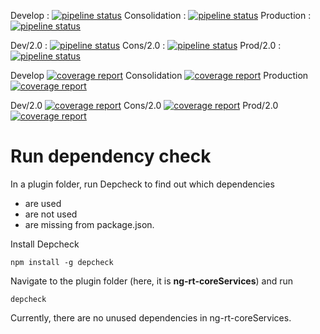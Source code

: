 Develop : [![pipeline status](https://gitlab.project.com/plugins/ng-rt-coreServices/badges/develop/pipeline.svg)](https://gitlab.project.com/plugins/ng-rt-coreServices/commits/develop)
Consolidation : [![pipeline status](https://gitlab.project.com/plugins/ng-rt-coreServices/badges/consolidation/pipeline.svg)](https://gitlab.project.com/plugins/ng-rt-coreServices/commits/consolidation)
Production : [![pipeline status](https://gitlab.project.com/plugins/ng-rt-coreServices/badges/production/pipeline.svg)](https://gitlab.project.com/plugins/ng-rt-coreServices/commits/production)

Dev/2.0 : [![pipeline status](https://gitlab.project.com/plugins/ng-rt-coreServices/badges/dev/2.0/pipeline.svg)](https://gitlab.project.com/plugins/ng-rt-coreServices/commits/dev/2.0)
Cons/2.0 : [![pipeline status](https://gitlab.project.com/plugins/ng-rt-coreServices/badges/cons/2.0/pipeline.svg)](https://gitlab.project.com/plugins/ng-rt-coreServices/commits/cons/2.0)
Prod/2.0 : [![pipeline status](https://gitlab.project.com/plugins/ng-rt-coreServices/badges/prod/2.0/pipeline.svg)](https://gitlab.project.com/plugins/ng-rt-coreServices/commits/prod/2.0)


Develop [![coverage report](https://gitlab.project.com/plugins/ng-rt-coreServices/badges/develop/coverage.svg)](https://gitlab.project.com/plugins/ng-rt-coreServices/commits/develop)
Consolidation [![coverage report](https://gitlab.project.com/plugins/ng-rt-coreServices/badges/consolidation/coverage.svg)](https://gitlab.project.com/plugins/ng-rt-coreServices/commits/consolidation)
Production [![coverage report](https://gitlab.project.com/plugins/ng-rt-coreServices/badges/production/coverage.svg)](https://gitlab.project.com/plugins/ng-rt-coreServices/commits/production)

Dev/2.0 [![coverage report](https://gitlab.project.com/plugins/ng-rt-coreServices/badges/dev/2.0/coverage.svg)](https://gitlab.project.com/plugins/ng-rt-coreServices/commits/dev/2.0)
Cons/2.0 [![coverage report](https://gitlab.project.com/plugins/ng-rt-coreServices/badges/cons/2.0/coverage.svg)](https://gitlab.project.com/plugins/ng-rt-coreServices/commits/cons/2.0)
Prod/2.0 [![coverage report](https://gitlab.project.com/plugins/ng-rt-coreServices/badges/prod/2.0/coverage.svg)](https://gitlab.project.com/plugins/ng-rt-coreServices/commits/prod/2.0)

# Run dependency check

In a plugin folder, run Depcheck to find out which dependencies

*  are used
*  are not used
*  are missing from package.json.

Install Depcheck

```
npm install -g depcheck
```

Navigate to the plugin folder (here, it is **ng-rt-coreServices**) and run
```
depcheck
```

Currently, there are no unused dependencies in ng-rt-coreServices. 